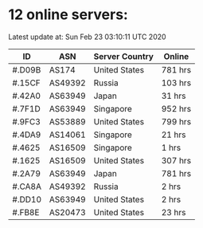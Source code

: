 # 12 online servers:

Latest update at: Sun Feb 23 03:10:11 UTC 2020

| ID | ASN | Server Country | Online |
| -- | --- | -------------- | ------ |
| #.D09B | AS174 | United States | 781 hrs |
| #.15CF | AS49392 | Russia | 103 hrs |
| #.42A0 | AS63949 | Japan | 31 hrs |
| #.7F1D | AS63949 | Singapore | 952 hrs |
| #.9FC3 | AS53889 | United States | 799 hrs |
| #.4DA9 | AS14061 | Singapore | 21 hrs |
| #.4625 | AS16509 | Singapore | 1 hrs |
| #.1625 | AS16509 | United States | 307 hrs |
| #.2A79 | AS63949 | Japan | 781 hrs |
| #.CA8A | AS49392 | Russia | 2 hrs |
| #.DD10 | AS63949 | United States | 2 hrs |
| #.FB8E | AS20473 | United States | 23 hrs |

